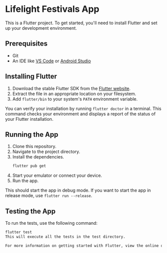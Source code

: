 # Lifelight Festivals App

This is a Flutter project. To get started, you'll need to install Flutter and set up your development environment.

## Prerequisites

- Git
- An IDE like [VS Code](https://code.visualstudio.com/) or [Android Studio](https://developer.android.com/studio)

## Installing Flutter

1. Download the stable Flutter SDK from the [Flutter website](https://flutter.dev/docs/get-started/install).
2. Extract the file in an appropriate location on your filesystem.
3. Add `flutter/bin` to your system's `PATH` environment variable.

You can verify your installation by running `flutter doctor` in a terminal. This command checks your environment and displays a report of the status of your Flutter installation.

## Running the App

1. Clone this repository.
2. Navigate to the project directory.
3. Install the dependencies.
   ```sh
   flutter pub get
   ```
4. Start your emulator or connect your device.
5. Run the app.

This should start the app in debug mode. If you want to start the app in release mode, use `flutter run --release`.

## Testing the App

To run the tests, use the following command:

```sh
flutter test
This will execute all the tests in the test directory.

For more information on getting started with Flutter, view the online documentation.

```